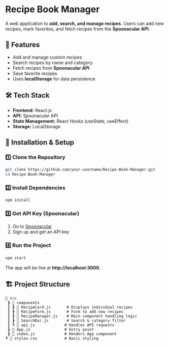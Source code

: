 # Recipe Book Manager

A web application to **add, search, and manage recipes**. Users can add new recipes, mark favorites, and fetch recipes from the **Spoonacular API**.

## 🚀 Features
- Add and manage custom recipes
- Search recipes by name and category
- Fetch recipes from **Spoonacular API**
- Save favorite recipes
- Uses **localStorage** for data persistence

## 🛠️ Tech Stack
- **Frontend:** React.js
- **API:** Spoonacular API
- **State Management:** React Hooks (useState, useEffect)
- **Storage:** LocalStorage

## 🎯 Installation & Setup

### 1️⃣ Clone the Repository
```sh
git clone https://github.com/your-username/Recipe-Book-Manager.git
cd Recipe-Book-Manager
```

### 2️⃣ Install Dependencies
```sh
npm install
```

### 3️⃣ Get API Key (Spoonacular)
1. Go to [Spoonacular](https://spoonacular.com/food-api)
2. Sign up and get an API key

### 4️⃣ Run the Project
```sh
npm start
```

The app will be live at **http://localhost:3000**.

## 🏗️ Project Structure
```
📂 src
 ┣ 📂 components
 ┃ ┣ 📜 RecipeCard.js       # Displays individual recipes
 ┃ ┣ 📜 RecipeForm.js       # Form to add new recipes
 ┃ ┣ 📜 RecipeManager.js    # Main component handling logic
 ┃ ┣ 📜 SearchBar.js        # Search & category filter
 ┃ ┗ 📜 api.js             # Handles API requests
 ┣ 📜 App.js               # Entry point
 ┣ 📜 index.js             # Renders App component
┗ 📜 styles.css            # Basic styling
```

